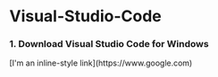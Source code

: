 # Visual-Studio-Code

<h3>
  1. Download Visual Studio Code for Windows 
</h3>
  [I'm an inline-style link](https://www.google.com)
